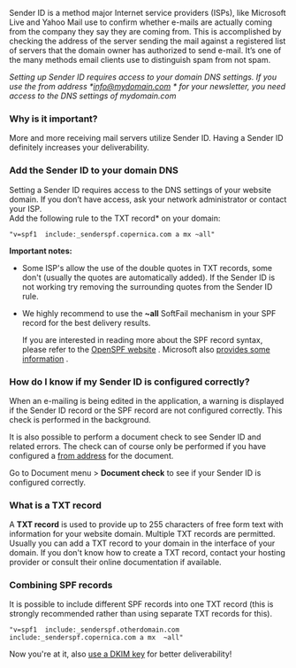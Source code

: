 Sender ID is a method major Internet service providers (ISPs), like
Microsoft Live and Yahoo Mail use to confirm whether e-mails are
actually coming from the company they say they are coming from. This is
accomplished by checking the address of the server sending the mail
against a registered list of servers that the domain owner has
authorized to send e-mail. It’s one of the many methods email clients
use to distinguish spam from not spam.

*Setting up Sender ID requires access to your domain DNS settings. If
you use the from address
\*[*info@mydomain.com*](mailto:info@mydomain.com) \* for your
newsletter, you need access to the DNS settings of mydomain.com*

### Why is it important?

More and more receiving mail servers utilize Sender ID. Having a Sender
ID definitely increases your deliverability.

### Add the Sender ID to your domain DNS

Setting a Sender ID requires access to the DNS settings of your website
domain. If you don’t have access, ask your network administrator or
contact your ISP.\
 Add the following rule to the TXT record\* on your domain:

`"v=spf1  include:_senderspf.copernica.com a mx ~all"`

**Important notes:**

-   Some ISP's allow the use of the double quotes in TXT records, some
    don't (usually the quotes are automatically added). If the Sender ID
    is not working try removing the surrounding quotes from the Sender
    ID rule.
-   We highly recommend to use the **\~all** SoftFail mechanism in your
    SPF record for the best delivery results.

    If you are interested in reading more about the SPF record syntax,
    please refer to the [OpenSPF website](http://www.openspf.net/) .
    Microsoft also [provides some
    information](http://www.microsoft.com/mscorp/safety/content/technologies/senderid/wizard/)
    .

### How do I know if my Sender ID is configured correctly?

When an e-mailing is being edited in the application, a warning is
displayed if the Sender ID record or the SPF record are not configured
correctly. This check is performed in the background.

It is also possible to perform a document check to see Sender ID and
related errors. The check can of course only be performed if you have
configured a [from address](#) for the document.

Go to Document menu \> **Document check** to see if your Sender ID is
configured correctly.

### What is a TXT record

A **TXT record** is used to provide up to 255 characters of free form
text with information for your website domain. Multiple TXT records are
permitted. Usually you can add a TXT record to your domain in the
interface of your domain. If you don't know how to create a TXT record,
contact your hosting provider or consult their online documentation if
available.

### Combining SPF records

It is possible to include different SPF records into one TXT record
(this is strongly recommended rather than using separate TXT records for
this).

`"v=spf1  include:_senderspf.otherdomain.com include:_senderspf.copernica.com a mx  ~all"`

Now you're at it, also [use a DKIM key](./signing-your-emails-with-dkim.md)
for better deliverability!
